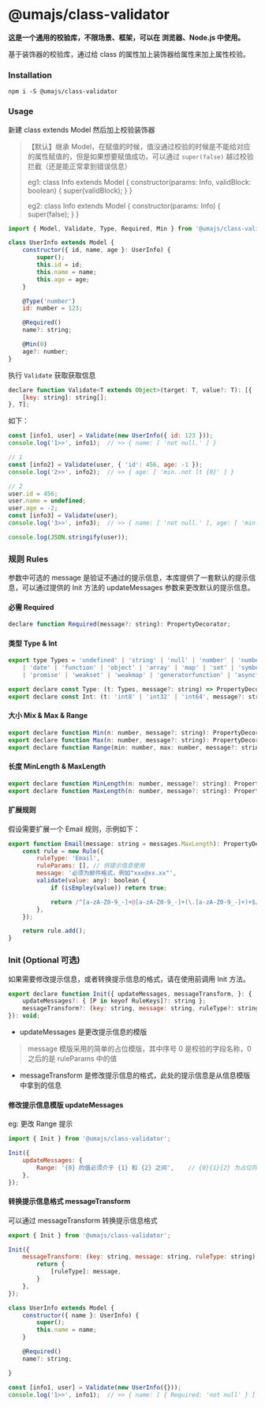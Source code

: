 # @umajs/class-validator

**这是一个通用的校验库，不限场景、框架，可以在 浏览器、Node.js 中使用。**

基于装饰器的校验库，通过给 class 的属性加上装饰器给属性来加上属性校验。

### Installation
```shell
npm i -S @umajs/class-validator
```

### Usage
新建 class extends Model 然后加上校验装饰器

> 【默认】继承 Model，在赋值的时候，值没通过校验的时候是不能给对应的属性赋值的，但是如果想要赋值成功，可以通过 ```super(false)``` 越过校验拦截（还是能正常拿到错误信息）
>
> eg1: class Info extends Model { constructor(params: Info, validBlock: boolean) { super(validBlock); } }
>
> eg2: class Info extends Model { constructor(params: Info) { super(false); } }

```js
import { Model, Validate, Type, Required, Min } from '@umajs/class-validator';

class UserInfo extends Model {
    constructor({ id, name, age }: UserInfo) {
        super();
        this.id = id;
        this.name = name;
        this.age = age;
    }

    @Type('number')
    id: number = 123;

    @Required()
    name?: string;

    @Min(0)
    age?: number;
}
```

执行 ```Validate``` 获取获取信息
```js
declare function Validate<T extends Object>(target: T, value?: T): [{
    [key: string]: string[];
}, T];
```

如下：
```js
const [info1, user] = Validate(new UserInfo({ id: 123 }));
console.log('1>>', info1);  // >> { name: [ 'not null.' ] }

// 1
const [info2] = Validate(user, { 'id': 456, age: -1 });
console.log('2>>', info2);  // >> { age: [ 'min..not lt {0}' ] }

// 2
user.id = 456;
user.name = undefined;
user.age = -2;
const [info3] = Validate(user);
console.log('3>>', info3);  // >> { name: [ 'not null.' ], age: [ 'min..not lt {0}' ] }

console.log(JSON.stringify(user));
```

### 规则 Rules
参数中可选的 message 是验证不通过的提示信息，本库提供了一套默认的提示信息，可以通过提供的 Init 方法的 updateMessages 参数来更改默认的提示信息。

#### 必需 Required
```js
declare function Required(message?: string): PropertyDecorator;
```

#### 类型 Type & Int
```js
export type Types = 'undefined' | 'string' | 'null' | 'number' | 'number' | 'boolean'
    | 'date' | 'function' | 'object' | 'array' | 'map' | 'set' | 'symbol' | 'function'
    | 'promise' | 'weakset' | 'weakmap' | 'generatorfunction' | 'asyncfunction' | 'object' | 'regexp';

export declare const Type: (t: Types, message?: string) => PropertyDecorator;
export declare const Int: (t: 'int8' | 'int32' | 'int64', message?: string) => PropertyDecorator;
```

#### 大小 Mix & Max & Range
```js
export declare function Min(n: number, message?: string): PropertyDecorator;
export declare function Max(n: number, message?: string): PropertyDecorator;
export declare function Range(min: number, max: number, message?: string): PropertyDecorator;
```

#### 长度 MinLength & MaxLength
```js
export declare function MinLength(n: number, message?: string): PropertyDecorator;
export declare function MaxLength(n: number, message?: string): PropertyDecorator;
```

#### 扩展规则
假设需要扩展一个 Email 规则，示例如下：
```js
export function Email(message: string = messages.MaxLength): PropertyDecorator {
    const rule = new Rule({
        ruleType: 'Email',
        ruleParams: [], // 供提示信息使用
        message: '必须为邮件格式，例如"xxx@xx.xx"',
        validate(value: any): boolean {
            if (isEmpley(value)) return true;

            return /^[a-zA-Z0-9_-]+@[a-zA-Z0-9_-]+(\.[a-zA-Z0-9_-]+)+$/.test(value);
        },
    });

    return rule.add();
}
```

### Init (Optional 可选)
如果需要修改提示信息，或者转换提示信息的格式，请在使用前调用 Init 方法。
```js
export declare function Init({ updateMessages, messageTransform, }: {
    updateMessages?: { [P in keyof RuleKeys]?: string };
    messageTransform?: (key: string, message: string, ruleType?: string, ruleParams?: any[]) => void;
}): void;
```
- updateMessages 是更改提示信息的模版
> message 模版采用的简单的占位模版，其中序号 0 是校验的字段名称，0 之后的是 ruleParams 中的值
- messageTransform 是修改提示信息的格式，此处的提示信息是从信息模版中拿到的信息

#### 修改提示信息模版 updateMessages
eg: 更改 Range 提示
```js
import { Init } from '@umajs/class-validator';

Init({
    updateMessages: {
        Range: '{0} 的值必须介于 {1} 和 {2} 之间',    // {0}{1}{2} 为占位符，0读取字段名称，1开始会从 Rule 的参数 ruleParams 中取值
    },
});
```

#### 转换提示信息格式 messageTransform
可以通过 messageTransform 转换提示信息格式
```js
export { Init } from '@umajs/class-validator';

Init({
    messageTransform: (key: string, message: string, ruleType: string) => {
        return {
            [ruleType]: message,
        }
    },
});

class UserInfo extends Model {
    constructor({ name }: UserInfo) {
        super();
        this.name = name;
    }

    @Required()
    name?: string;

}

const [info1, user] = Validate(new UserInfo({}));
console.log('1>>', info1);  // >> { name: [ { Required: 'not null' } ] }
```

